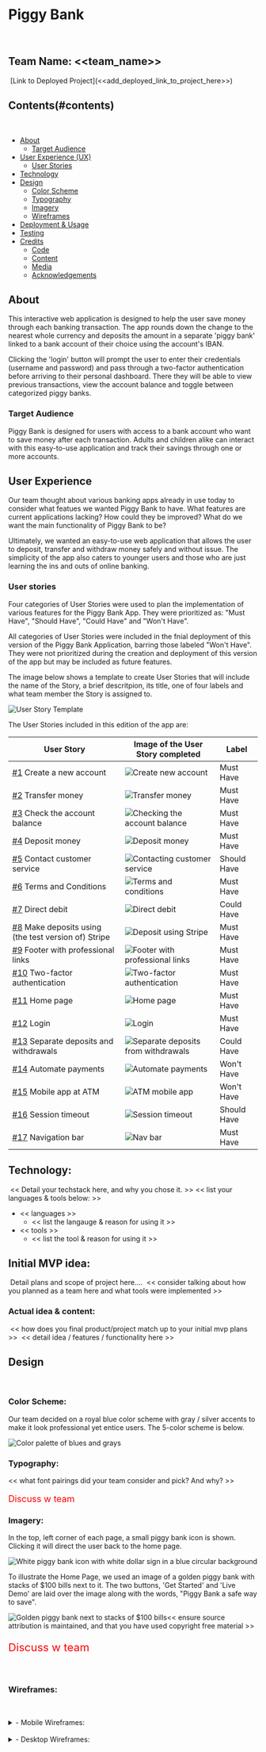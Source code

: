 # Piggy Bank
​
## Team Name: <<team_name>>
​
[Link to Deployed Project](<<add_deployed_link_to_project_here>>)
​
## Contents(#contents)
​
* [About](#about)
  * [Target Audience](#targe-audience)
* [User Experience (UX)](#user-experience)
    * [User Stories](#user-stories)
* [Technology](#technology)
* [Design](#design)
  * [Color Scheme](#color-scheme)
  * [Typography](#typography)
  * [Imagery](#imagery)
  * [Wireframes](#wireframes)
* [Deployment & Usage](#deployment)
* [Testing](#testing)
* [Credits](#credits)
  * [Code](#code)
  * [Content](#content)
  * [Media](#media)
  * [Acknowledgements](#acknowledgements)
​
## About
This interactive web application is designed to help the user save money through each banking transaction. The app rounds down the change to the nearest whole currency and deposits the amount in a separate 'piggy bank' linked to a bank account of their choice using the account's IBAN.

Clicking the 'login' button will prompt the user to enter their credentials (username and password) and pass through a two-factor authentication before arriving to their personal dashboard. There they will be able to view previous transactions, view the account balance and toggle between categorized piggy banks. 

### Target Audience
Piggy Bank is designed for users with access to a bank account who want to save money after each transaction. Adults and children alike can interact with this easy-to-use application and track their savings through one or more accounts.

## User Experience
Our team thought about various banking apps already in use today to consider what featues we wanted Piggy Bank to have. What features are current applications lacking? How could they be improved? What do we want the main functionality of Piggy Bank to be? 

Ultimately, we wanted an easy-to-use web application that allows the user to deposit, transfer and withdraw money safely and without issue. The simplicity of the app also caters to younger users and those who are just learning the ins and outs of online banking. 
​
### User stories
Four categories of User Stories were used to plan the implementation of various features for the Piggy Bank App. They were prioritized as: "Must Have", "Should Have", "Could Have" and "Won't Have". 

All categories of User Stories were included in the fnial deployment of this version of the Piggy Bank Application, barring those labeled "Won't Have". They were not prioritized during the creation and deployment of this version of the app but may be included as future features.

The image below shows a template to create User Stories that will include the name of the Story, a brief descritpion, its title, one of four labels and what team member the Story is assigned to. 


<img src="./media/user-story-template.png" alt="User Story Template">

The User Stories included in this edition of the app are:

|User Story |Image of the User Story completed|Label|
|-----------------------|---------------------------------|-----------
|[#1](https://github.com/Kaylaesmith1/jan23-hackathon-team12/issues/1) Create a new account| ![Create new account](/picture)|Must Have||
|[#2](https://github.com/Kaylaesmith1/jan23-hackathon-team12/issues/2) Transfer money| ![Transfer money](/picture)|Must Have||
|[#3](https://github.com/Kaylaesmith1/jan23-hackathon-team12/issues/3) Check the account balance| ![Checking the account balance](/picture)|Must Have||
|[#4](https://github.com/Kaylaesmith1/jan23-hackathon-team12/issues/4) Deposit money| ![Deposit money](/picture)|Must Have||
|[#5](https://github.com/Kaylaesmith1/jan23-hackathon-team12/issues/5) Contact customer service| ![Contacting customer service](/picture)|Should Have||
|[#6](https://github.com/Kaylaesmith1/jan23-hackathon-team12/issues/6) Terms and Conditions| ![Terms and conditions](/picture)|Must Have||
|[#7](https://github.com/Kaylaesmith1/jan23-hackathon-team12/issues/7) Direct debit| ![Direct debit](/picture)|Could Have||
|[#8](https://github.com/Kaylaesmith1/jan23-hackathon-team12/issues/8) Make deposits using (the test version of) Stripe| ![Deposit using Stripe](/picture)|Must Have||
|[#9](https://github.com/Kaylaesmith1/jan23-hackathon-team12/issues/9) Footer with professional links| ![Footer with professional links](./media/footer.png)|Must Have||
|[#10](https://github.com/Kaylaesmith1/jan23-hackathon-team12/issues/10) Two-factor authentication| ![Two-factor authentication](/picture)|Must Have||
|[#11](https://github.com/Kaylaesmith1/jan23-hackathon-team12/issues/11) Home page | ![Home page](./media/home-page.png)|Must Have||
|[#12](https://github.com/Kaylaesmith1/jan23-hackathon-team12/issues/12) Login | ![Login](/picture)|Must Have||
|[#13](https://github.com/Kaylaesmith1/jan23-hackathon-team12/issues/13) Separate deposits and withdrawals | ![Separate deposits from withdrawals](/picture)|Could Have||
|[#14](https://github.com/Kaylaesmith1/jan23-hackathon-team12/issues/14) Automate payments| ![Automate payments](/picture)|Won't Have||
|[#15](https://github.com/Kaylaesmith1/jan23-hackathon-team12/issues/15) Mobile app at ATM | ![ATM mobile app](/picture)|Won't Have||
|[#16](https://github.com/Kaylaesmith1/jan23-hackathon-team12/issues/16) Session timeout| ![Session timeout](/picture)|Should Have||
|[#17](https://github.com/Kaylaesmith1/jan23-hackathon-team12/issues/17) Navigation bar| ![Nav bar](./media/nav-bar.png)|Must Have||

## Technology:
​
<< Detail your techstack here, and why you chose it. >>
​
<< list your languages & tools below: >>
​
*  << languages >>
	* << list the langauge & reason for using it >>
​
* << tools >>
  * << list the tool & reason for using it >>
​
## Initial MVP idea:
​
Detail plans and scope of project here....
​
<< consider talking about how you planned as a team here and what tools were implemented >>
​
### Actual idea & content:
​
<< how does you final product/project match up to your initial mvp plans >>
​
<< detail idea / features / functionality here >>
​
## Design
​
### Color Scheme:
Our team decided on a royal blue color scheme with gray / silver accents to make it look professional yet entice users. The 5-color scheme is below.

​<img src="./media/color-palette.png" alt="Color palette of blues and grays">

### Typography:
<< what font pairings did your team consider and pick? And why? >>
<p style="color:red;font-size:18px;">Discuss w team</p>


### Imagery:
In the top, left corner of each page, a small piggy bank icon is shown. Clicking it will direct the user back to the home page.

​<img src="./media/favicon2.png" alt="White piggy bank icon with white dollar sign in a blue circular background">

To illustrate the Home Page, we used an image of a golden piggy bank with stacks of $100 bills next to it. The two buttons, 'Get Started' and 'Live Demo' are laid over the image along with the words, "Piggy Bank a safe way to save".

​<img src="./media/piggy-bank.jpg" alt="Golden piggy bank next to stacks of $100 bills">
​
<< ensure source attribution is maintained, and that you have used copyright free material >>
<p style="color:red;font-size:22px;">Discuss w team</p>
​

### Wireframes:
​
<details>
<summary>- Mobile Wireframes:</summary>
​
<< put all your mobile wireframes here... >>
​
<< consider adding some notes to detail the planned components or functionality >>
​
</details>
​
<details>
<summary>- Desktop Wireframes:</summary>
​
In the first stages of planning, one of our team members designed wireframes outlining the pages of our web application. 

Each page includes the Navigation bar at the top with the app logo, a login and a 'start saving' button.

The team wanted to include a page detailing how the Piggy Bank app works with a description of the app, the steps and a bottom section to find out more about the app and why users should try it.

​<img src="./media/how-works-wireframe.png" alt="How the app should work wireframe">

A page explaining why you should use Piggy Bank was included in the wireframe, too. This will show the benefits of using the app.

​<img src="./media/why-use-wireframe.png" alt="Wireframe explaining why customers should use Piggy Bank">

If a user wishes to sign up to use Piggy Bank, they can click on the 'Sign up' button in the nav bar and they'll be taken to a 'Create and account' page where they will need to fill out their user information to be able to log in to Piggy Bank. The information includes the user's full name, email address, a password (and confirmation of such), phone number and agreeing to the terms and conditions.

​<img src="./media/create-account-wireframe.png" alt="A wireframe showing a sign up form to create an account with Piggy Bank.">

The About the Team page shows a picture of the six team members, their names and icons that link to their professional pages (GitHub and LinkedIn).

-   [HTML5](https://en.wikipedia.org/wiki/HTML5)
-   [CSS3](https://en.wikipedia.org/wiki/Cascading_Style_Sheets)

### Frameworks, Libraries & Programs Used

1. [Bootstrap 4.4.1:](https://getbootstrap.com/docs/4.4/getting-started/introduction/)
    - Bootstrap was used to assist with the responsiveness and styling of the website.
1. [Hover.css:](https://ianlunn.github.io/Hover/)
    - Hover.css was used on the Social Media icons in the footer to add the float transition while being hovered over.
1. [Google Fonts:](https://fonts.google.com/)
    - Google fonts were used to import the 'Titillium Web' font into the style.css file which is used on all pages throughout the project.
1. [Font Awesome:](https://fontawesome.com/)
    - Font Awesome was used on all pages throughout the website to add icons for aesthetic and UX purposes.
1. [jQuery:](https://jquery.com/)
    - jQuery came with Bootstrap to make the navbar responsive but was also used for the smooth scroll function in JavaScript.
1. [Git](https://git-scm.com/)
    - Git was used for version control by utilizing the Gitpod terminal to commit to Git and Push to GitHub.
1. [GitHub:](https://github.com/)
    - GitHub is used to store the projects code after being pushed from Git.
1. [Photoshop:](https://www.adobe.com/ie/products/photoshop.html)
    - Photoshop was used to create the logo, resizing images and editing photos for the website.
1. [Balsamiq:](https://balsamiq.com/)
    - Balsamiq was used to create the [wireframes](https://github.com/) during the design process.

## Testing

### Manual Testing 

- We underwent manual testing by creating fake users to test our product for all crud functionality.

### Known Bugs: 

- We had an account app and we had to rename it because we used allauth, which already has an account app. Therefore, the bug was that we had two apps with the same name. 
    - To fix it, we renamed the account app "Piggyaccount" and reset the migrations. Specifically, we made a separate migration for the renamed app. 
    - We also created a form to check if we can use the piggy bank models.

## Deployment

### Elephant SQL and Heroku

The project was deployed on Heroku using the following steps...

1. Firstly, we created an elephant SQL team, invited all members there on their platform and gave them access to see the SQL database. 
    * As members, we made sure the project could run locally from each team member's gitpod first by installing django with tailwind and showing the team how to run it. 
2. Following this, each team member made their individual branches for developing the project. The projecct would then be developed until it was at a stage each team member was satisfied with, before being pushed to the main branch. 
3. Towards the end of the project, each team member then set up their configuration variables for the staging part of the deployment in the env.py file. This allowed the team to connect it to heroku which was created in Owen's account.
4. Finally, we tested everything on the staging branch before deploying the main branch for the project to be hosted on Heroku. 

### Forking the GitHub Repository

By forking the GitHub Repository we make a copy of the original repository on our GitHub account to view and/or make changes without affecting the original repository by using the following steps...

1. Log in to GitHub and locate the [GitHub Repository](https://github.com/)
2. At the top of the Repository (not top of page) just above the "Settings" Button on the menu, locate the "Fork" Button.
3. You should now have a copy of the original repository in your GitHub account. 

### Making a Local Clone

1. Log in to GitHub and locate the [GitHub Repository](https://github.com/)
2. Under the repository name, click "Clone or download".
3. To clone the repository using HTTPS, under "Clone with HTTPS", copy the link.
4. Open Git Bash
5. Change the current working directory to the location where you want the cloned directory to be made.
6. Type `git clone`, and then paste the URL you copied in Step 3.

```
$ git clone https://github.com/
```

7. Press Enter. Your local clone will be created.

```
$ git clone https://github.com/
> Cloning into `CI-Clone`...
> remote: Counting objects: 10, done.
> remote: Compressing objects: 100% (8/8), done.
> remove: Total 10 (delta 1), reused 10 (delta 1)
> Unpacking objects: 100% (10/10), done.
```

Click [Here](https://help.github.com/en/github/creating-cloning-and-archiving-repositories/cloning-a-repository#cloning-a-repository-to-github-desktop) to retrieve pictures for some of the buttons and more detailed explanations of the above process.


## Credits

### Code
- We used this code to assist in Django documentation
    - https://docs.djangoproject.com/en/3.2/

- We used the following code to assist us with allauth and allauth 2fa documentation
    - https://django-allauth.readthedocs.io/en/latest/installation.html   
    - https://django-allauth-2fa.readthedocs.io/en/latest/installation/

- The following video regarding Django rest API helped inspire our use of API
    - https://www.youtube.com/watch?v=cJveiktaOSQ

- We used this video during the initial creation and brainstorming of the app
    - https://www.youtube.com/watch?v=SrT9Wf_OFyw

- We used this to gain inspiration for our initial Github repository
    - https://github.com/somacode1/Build-a-Banking-System-API-with-DJANGO-Rest-Framework  

- Stack Overflow assisted in solving the bug of not rendering the profile page
    - https://stackoverflow.com/questions/33724344/how-can-i-display-a-user-profile-using-django

- We used this video that helped install 2fa without allauth   
    - https://tuts-station.com/django-two-factor-authentication-example.html
​
### Content
To get an idea of pertinent User Stories for a savings app, we started by using a list of examples for the [UX on a mobile app](https://propelrr.com/blog/user-story-examples-fintech-apps#). From there we brainstormed other ways to improve the user experience and the Piggy Bank application itself.

A couple features were suggested as [user stories for mobile banking apps](https://blog.requstory.com/2021/12/06/user-stories-for-mobile-banking-app/) but were included as "Won't Have" user stories. They are features we could include in subsequent versions of the application.
​
### Media
To learn how the deposit, transfer and withdraw features would work for our application, we found and followed a [YouTube video](https://www.youtube.com/watch?v=SrT9Wf_OFyw) that showed us how to write our desired functions for our logic. We used that as a template to develop our own functions so the features we wanted in Piggy Bank would work.
​
### Acknowledgements
We would like to acknowledge and thank each member of our team for great team work and participation during this hackathon. As is customary for hackathons, our team comprised individuals of different coding levels but each member was able to contribute to the final project and development of our Piggy Bank app.

Thanks also to the hackteam and Code Institute. We appreciate your volunteering your time and expertise to help with any questions and clarifications we had throughout the project.

<p style="color:red;font-size:26px;">Team, add anything else you'd like to this section, or let me know and I can add it!</p>